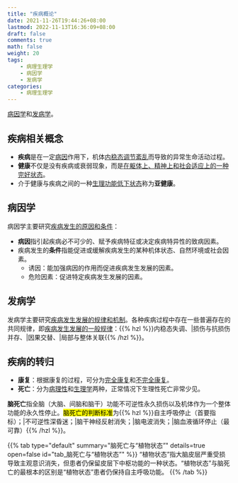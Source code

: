```yaml
---
title: "疾病概论"
date: 2021-11-26T19:44:26+08:00
lastmod: 2022-11-13T16:36:09+08:00
draft: false
comments: true
math: false
weight: 20
tags:
    - 病理生理学
    - 病因学
    - 发病学
categories:
    - 病理生理学
---
```


[病因学](#病因学)和[发病学](#发病学)。

<!--more-->

## 疾病相关概念

- **疾病**是在一定[病因](#病因学)作用下，机体<ins>内稳态调节紊乱</ins>而导致的异常生命活动过程。
- **健康**不仅是没有疾病或衰弱现象，而是<ins>在躯体上、精神上和社会适应上的一种完好状态</ins>。
- 介于健康与疾病之间的一种<ins>生理功能低下状态</ins>称为**亚健康**。

## 病因学

病因学主要研究<ins>疾病发生的原因和条件</ins>：

- **病因**指引起疾病必不可少的、赋予疾病特征或决定疾病特异性的致病因素。
- 疾病发生的**条件**指能促进或缓解疾病发生的某种机体状态、自然环境或社会因素。
    - 诱因：能加强病因的作用而促进疾病发生发展的因素。
    - 危险因素：促进特定疾病发生发展的因素。

## 发病学

发病学主要研究<ins>疾病发生发展的规律和机制</ins>。各种疾病过程中存在一些普遍存在的共同规律，即<ins>疾病发生发展的一般规律</ins>：{{% hzl %}}内稳态失调、|损伤与抗损伤并存、|因果交替、|局部与整体关联{{% /hzl %}}。

## 疾病的转归

- **康复**：根据康复的过程，可分为<ins>完全康复</ins>和<ins>不完全康复</ins>。
- **死亡**：分为<ins>病理性</ins>和<ins>生理学</ins>两种，正常情况下生理性死亡非常少见。

**脑死亡**指全脑（大脑、间脑和脑干）功能不可逆性永久损伤以及机体作为一个整体功能的永久性停止。<mark>脑死亡的判断标准</mark>为{{% hzl %}}自主呼吸停止（首要指标）；|不可逆性深昏迷；|脑干神经反射消失；|脑电波消失；|脑血液循环停止（最可靠）{{% /hzl %}}。

{{% tab type="default" summary="脑死亡与“植物状态”" details=true open=false id="tab_脑死亡与“植物状态”" %}}
“植物状态”指大脑皮层严重受损导致主观意识消失，但患者仍保留皮层下中枢功能的一种状态。“植物状态”与脑死亡的最根本的区别是“植物状态”患者仍保持自主呼吸功能。
{{% /tab %}}
